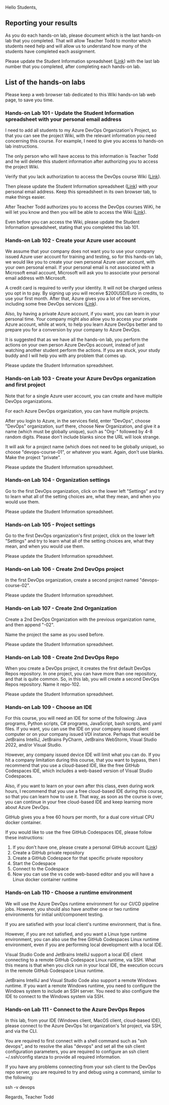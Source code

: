 Hello Students,

## Reporting your results

As you do each hands-on lab, please document which is the last hands-on lab that you completed. That will allow Teacher Todd to monitor which students need help and will allow us to understand how many of the students have completed each assignment.

Please update the Student Information spreadsheet ([Link](https://1drv.ms/x/s!AoKzBdVhxRgZhuFJxesdzIKFQuvEYg?e=zvhKby)) with the last lab number that you completed, after completing each hands-on lab.

## List of the hands-on labs

Please keep a web browser tab dedicated to this Wiki hands-on lab web page, to save you time.

### Hands-on Lab 101 - Update the Student Information spreadsheet with your personal email address

I need to add all students to my Azure DevOps Organization's Project, so that you can see the project Wiki, with the relevant information you need concerning this course. For example, I need to give you access to hands-on lab instructions.

The only person who will have access to this information is Teacher Todd and he will delete this student information after authorizing you to access the project Wiki.

Verify that you lack authorization to access the DevOps course Wiki ([Link](https://toddbooth.visualstudio.com/DevOps_Architecture_Course/_wiki/wikis/DevOps.wiki/1/DevOps-Architecture-Course)).

Then please update the Student Information spreadsheet ([Link](https://1drv.ms/x/s!AoKzBdVhxRgZhuFJxesdzIKFQuvEYg?e=zvhKby)) with your personal email address. Keep this spreadsheet in its own browser tab, to make things easier. 

After Teacher Todd authorizes you to access the DevOps courses WiKi, he will let you know and then you will be able to access the Wiki ([Link](https://toddbooth.visualstudio.com/DevOps_Architecture_Course/_wiki/wikis/DevOps.wiki/1/DevOps-Architecture-Course)).

Even before you can access the Wiki, please update the Student Information spreadsheet, stating that you completed this lab 101.

### Hands-on Lab 102 - Create your Azure user account

We assume that your company does not want you to use your company issued Azure user account for training and testing, so for this hands-on lab, we would like you to create your own personal Azure user account, with your own personal email.  If your personal email is not associated with a Microsoft email account, Microsoft will ask you to associate your personal email address with Microsoft. 

A credit card is required to verify your identity. It will not be charged unless you opt in to pay.  By signing up you will receive $200USD/Euro in credits, to use your first month. After that, Azure gives you a lot of free services, including some free DevOps services ([Link](https://portal.azure.com)).

Also, by having a private Azure account, if you want, you can learn in your personal time. Your company might also allow you to access your private Azure account, while at work, to help you learn Azure DevOps better and to prepare you for a conversion by your company to Azure DevOps.

It is suggested that as we have all the hands-on lab, you perform the actions on your own person Azure DevOps account, instead of just watching another student perform the actions. If you are stuck, your study buddy and I will help you with any problem that comes up.

Please update the Student Information spreadsheet.

### Hands-on Lab 103 - Create your Azure DevOps organization and first project

Note that for a single Azure user account, you can create and have multiple DevOps organizations.

For each Azure DevOps organization, you can have multiple projects.

After you login to Azure, in the services field, enter "DevOps", choose "DevOps" organization, surf there, choose New Organization, and give it a name (which must be globally unique), such as "Org-" followed by 4-8 random digits. Please don't include blanks since the URL will look strange. 

It will ask for a project name (which does not need to be globally unique), so choose "devops-course-01", or whatever you want. Again, don't use blanks.  Make the project "private".

Please update the Student Information spreadsheet.

### Hands-on Lab 104 - Organization settings

Go to the first DevOps organization, click on the lower left "Settings" and try to learn what all of the setting choices are, what they mean, and when you would use them.

Please update the Student Information spreadsheet.

### Hands-on Lab 105 - Project settings

Go to the first DevOps organization's first project, click on the lower left "Settings" and try to learn what all of the setting choices are, what they mean, and when you would use them.

Please update the Student Information spreadsheet.

### Hands-on Lab 106 - Create 2nd DevOps project

In the first DevOps organization, create a second project named "devops-course-02".

Please update the Student Information spreadsheet.

### Hands-on Lab 107 - Create 2nd Organization

Create a 2nd DevOps Organization with the previous organization name, and then append "-02".

Name the project the same as you used before.

Please update the Student Information spreadsheet.

### Hands-on Lab 108 - Create 2nd DevOps Repo

When you create a DevOps project, it creates the first default DevOps Repos repository. In one project, you can have more than one repository, and that is quite common. So, in this lab, you will create a second DevOps Repos repository. Name it repo-102.

Please update the Student Information spreadsheet.

### Hands-on Lab 109 - Choose an IDE

For this course, you will need an IDE for some of the following: Java programs, Python scripts, C# programs, JavaScript, bash scripts, and yaml files. If you want, you can use the IDE on your company issued client computer or on your company issued VDI instance. Perhaps that would be JetBrains IntelliJ, JetBrains PyCharm, JetBrains WebStorm, Visual Studio 2022, and/or Visual Studio.

However, any company issued device IDE will limit what you can do. If you hit a company limitation during this course, that you want to bypass, then I recommend that you use a cloud-based IDE, like the free GitHub Codespaces IDE, which includes a web-based version of Visual Studio Codespaces.

Also, if you want to learn on your own after this class, even during work hours, I recommend that you use a free cloud-based IDE during this course, so that you can learn how to use it. That way, as soon as the course is over, you can continue in your free cloud-based IDE and keep learning more about Azure DevOps.

GitHub gives you a free 60 hours per month, for a dual core virtual CPU docker container.

If you would like to use the free GitHub Codespaces IDE, please follow these instructions:

1. If you don't have one, please create a personal GitHub account ([Link](https://github.com))
2. Create a GitHub private repository 
3. Create a GitHub Codespace for that specific private repository
4. Start the Codespace
5. Connect to the Codespace
6. Now you can use the vs code web-based editor and you will have a Linux docker container runtime

### Hands-on Lab 110 - Choose a runtime environment

We will use the Azure DevOps runtime environment for our CI/CD pipeline jobs. However, you should also have another one or two runtime environments for initial unit/component testing.

If you are satisfied with your local client's runtime environment, that is fine. 

However, if you are not satisfied, and you want a Linux type runtime environment, you can also use the free GitHub Codespaces Linux runtime environment, even if you are performing local development with a local IDE. 

Visual Studio Code and JetBrains IntelliJ support a local IDE client connecting to a remote GitHub Codespace Linux runtime, via SSH. What this means is that when you click run in your local IDE, the execution occurs in the remote GitHub Codespace Linux runtime.

JetBrains IntelliJ and Visual Studio Code also support a remote Windows runtime. If you want a remote Windows runtime, you need to configure the Windows system to include an SSH server.  You need to also configure the IDE to connect to the Windows system via SSH.

### Hands-on Lab 111 - Connect to the Azure DevOps Repos

In this lab, from your IDE (Windows client, MacOS client, cloud-based IDE), please connect to the Azure DevOps 1st organization's 1st project, via SSH, and via the CLI.

You are required to first connect with a shell command such as "ssh devops", and to resolve the alias "devops" and set all the ssh client configuration parameters, you are required to configure an ssh client ~/.ssh/config stanza to provide all required information.

If you have any problems connecting from your ssh client to the DevOps repo server, you are required to try and debug using a command, similar to the following:

ssh -v devops

Regards, Teacher Todd
